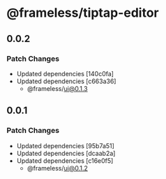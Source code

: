 # @frameless/tiptap-editor

## 0.0.2

### Patch Changes

- Updated dependencies [140c0fa]
- Updated dependencies [c663a36]
  - @frameless/ui@0.1.3

## 0.0.1

### Patch Changes

- Updated dependencies [95b7a51]
- Updated dependencies [dcaab2a]
- Updated dependencies [c16e0f5]
  - @frameless/ui@0.1.2
